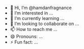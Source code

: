 - 👋 Hi, I’m @hamdanfragnance
- 👀 I’m interested in ...
- 🌱 I’m currently learning ...
- 💞️ I’m looking to collaborate on ...
- 📫 How to reach me ...
- 😄 Pronouns: ...
- ⚡ Fun fact: ...

<!---
hamdanfragnance/hamdanfragnance is a ✨ special ✨ repository because its `README.md` (this file) appears on your GitHub profile.
You can click the Preview link to take a look at your changes.
--->
